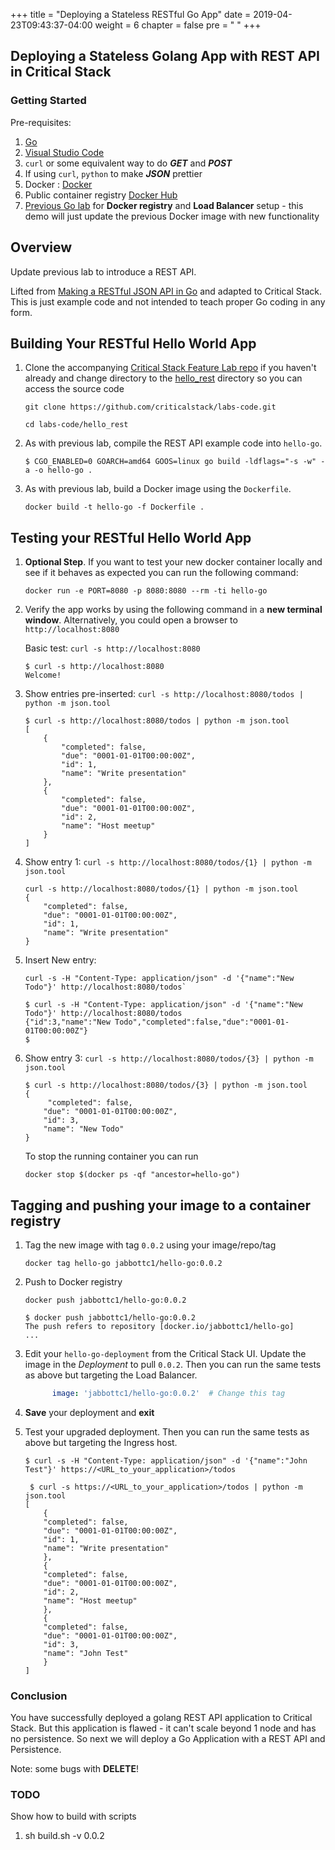 +++
title = "Deploying a Stateless RESTful Go App"
date = 2019-04-23T09:43:37-04:00
weight = 6
chapter = false
pre = "<i class='fas fa-flask'></i> "
+++

## Deploying a Stateless Golang App with REST API in Critical Stack

### Getting Started
Pre-requisites:

1. [Go](https://golang.org/dl/)
1. [Visual Studio Code](https://code.visualstudio.com/download)
1. `curl` or some equivalent way to do _**GET**_ and _**POST**_
1. If using `curl`, `python` to make _**JSON**_ prettier
1. Docker : [Docker](https://www.docker.com/get-started)
1. Public container registry [Docker Hub](https://hub.docker.com)
1. [Previous Go lab](../hello) for **Docker registry** and **Load Balancer** setup - this demo will just update the previous Docker image with new functionality

## Overview

Update previous lab to introduce a REST API.

Lifted from [Making a RESTful JSON API in Go](https://thenewstack.io/make-a-restful-json-api-go/) and adapted to Critical Stack.  This is just example code and not intended to teach proper Go coding in any form.

## Building Your RESTful Hello World App

1. Clone the accompanying [Critical Stack Feature Lab repo](https://github.com/criticalstack/labs-code.git) if you haven't already and change directory to the [hello_rest](https://github.com/criticalstack/labs-code/hello_rest/) directory so you can access the source code

	`git clone https://github.com/criticalstack/labs-code.git`

	`cd labs-code/hello_rest`

1. As with previous lab, compile the REST API example code into `hello-go`.
	
	```console
	$ CGO_ENABLED=0 GOARCH=amd64 GOOS=linux go build -ldflags="-s -w" -a -o hello-go .
	```

1.  As with previous lab, build a Docker image using the `Dockerfile`.

	
	`docker build -t hello-go -f Dockerfile .`
	
	

## Testing your RESTful Hello World App
1.  **Optional Step**. If you want to test your new docker container locally and see if it behaves as expected you can run the following command:

	
	`docker run -e PORT=8080 -p 8080:8080 --rm -ti hello-go`
	
1. Verify the app works by using the following command in a **new terminal window**.  Alternatively, you could open a browser to `http://localhost:8080`

	Basic test:
	`curl -s http://localhost:8080`
	
	```console
	$ curl -s http://localhost:8080
	Welcome!
	```
	
1. Show entries pre-inserted:
	`curl -s http://localhost:8080/todos | python -m json.tool`
	
	```console
	$ curl -s http://localhost:8080/todos | python -m json.tool
	[
     	{
     		"completed": false,
        	"due": "0001-01-01T00:00:00Z",
        	"id": 1,
        	"name": "Write presentation"
    	},
    	{
        	"completed": false,
        	"due": "0001-01-01T00:00:00Z",
        	"id": 2,
        	"name": "Host meetup"
    	}
	]
	```
	
1. Show entry 1:
	`curl -s http://localhost:8080/todos/{1} | python -m json.tool`
	
	```console
	curl -s http://localhost:8080/todos/{1} | python -m json.tool
	{
    	"completed": false,
    	"due": "0001-01-01T00:00:00Z",
    	"id": 1,
    	"name": "Write presentation"
	}	
	```
	
1. Insert New entry:
	```console
	curl -s -H "Content-Type: application/json" -d '{"name":"New Todo"}' http://localhost:8080/todos`
	```
	
	```console
	$ curl -s -H "Content-Type: application/json" -d '{"name":"New Todo"}' http://localhost:8080/todos
	{"id":3,"name":"New Todo","completed":false,"due":"0001-01-01T00:00:00Z"}
	$ 
	```
	
1. Show entry 3:
	`curl -s http://localhost:8080/todos/{3} | python -m json.tool`
	
	```console
	$ curl -s http://localhost:8080/todos/{3} | python -m json.tool
	{
   		 "completed": false,
   	 	"due": "0001-01-01T00:00:00Z",
   	 	"id": 3,
   	 	"name": "New Todo"
	}
	```

	
	To stop the running container you can run
	
	```console
	docker stop $(docker ps -qf "ancestor=hello-go")
	```
	
## Tagging and pushing your image to a container registry
1. Tag the new image with tag `0.0.2` using your image/repo/tag

	`docker tag hello-go jabbottc1/hello-go:0.0.2`
	

1. Push to Docker registry

	`docker push jabbottc1/hello-go:0.0.2`
	
	```console
	$ docker push jabbottc1/hello-go:0.0.2
	The push refers to repository [docker.io/jabbottc1/hello-go]
	...
	```


1.  Edit your `hello-go-deployment` from the Critical Stack UI.  Update the image in the *Deployment* to pull `0.0.2`.  Then you can run the same tests as above but targeting the Load Balancer.

	```yaml
          image: 'jabbottc1/hello-go:0.0.2'  # Change this tag
    ```

1.  **Save** your deployment and **exit**

1.  Test your upgraded deployment.  Then you can run the same tests as above but targeting the Ingress host.
	```console
	$ curl -s -H "Content-Type: application/json" -d '{"name":"John Test"}' https://<URL_to_your_application>/todos
	```
	
	```console
	 $ curl -s https://<URL_to_your_application>/todos | python -m json.tool
	[
	    {
        "completed": false,
        "due": "0001-01-01T00:00:00Z",
        "id": 1,
        "name": "Write presentation"
        },
    	{
        "completed": false,
        "due": "0001-01-01T00:00:00Z",
        "id": 2,
        "name": "Host meetup"
    	},
    	{
        "completed": false,
        "due": "0001-01-01T00:00:00Z",
        "id": 3,
        "name": "John Test"
    	}
	]
	```
	
	



### Conclusion
You have successfully deployed a golang REST API application to Critical Stack.  But this application is flawed - it can't scale beyond 1 node and has no persistence.  So next we will deploy a Go Application with a REST API and Persistence.

Note:  some bugs with **DELETE**!


### TODO
Show how to build with scripts 

1. sh build.sh -v 0.0.2

